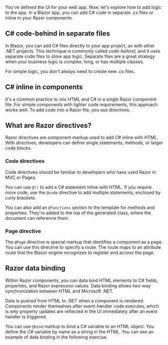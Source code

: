 You've defined the UI for your web app. Now, let's explore how to add logic to the app. In a Blazor app, you can add C# code in separate .cs files or inline in your Razor components.

## C# code-behind in separate files

In Blazor, you can add C# files directly to your app project, as with other .NET projects. This technique is commonly called *code-behind*, and it uses separate code files to store app logic. Separate files are a great strategy when your business logic is complex, long, or has multiple classes.

For simple logic, you don't always need to create new .cs files.

## C# inline in components

It's a common practice to mix HTML and C# in a single Razor component file. For simple components with lighter code requirements, this approach works well. To add code into a Razor file, you use directives.

## What are Razor directives?

Razor directives are component markup used to add C# inline with HTML. With directives, developers can define single statements, methods, or larger code blocks.

### Code directives

Code directives should be familiar to developers who have used Razor in MVC or Pages.

You can use `@()` to add a C# statement inline with HTML. If you require more code, use the `@code` directive to add multiple statements, enclosed by curly brackets.

You can also add an `@functions` section to the template for methods and properties. They're added to the top of the generated class, where the document can reference them.

### Page directive

The `@Page` directive is special markup that identifies a component as a page. You can use this directive to specify a route. The route maps to an attribute route that the Blazor engine recognizes to register and access the page.

## Razor data binding

Within Razor components, you can data bind HTML elements to C# fields, properties, and Razor expression values. Data binding allows two-way synchronization between HTML and Microsoft .NET.

Data is pushed from HTML to .NET when a component is rendered. Components render themselves after event-handler code executes, which is why property updates are reflected in the UI immediately after an event handler is triggered.

You can use `@bind` markup to bind a C# variable to an HTML object. You define the C# variable by name as a string in the HTML. You can see an example of data binding in the following exercise.
